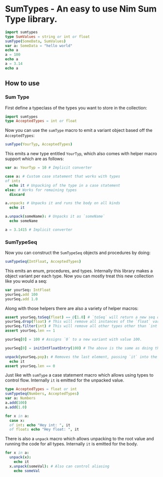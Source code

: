 # SumTypes - An easy to use Nim Sum Type library.

```nim
import sumtypes
type SumValues = string or int or float
sumType(SomeData, SumValues)
var a: SomeData = "hello world"
echo a
a = 100
echo a
a = 3.14
echo a
```

## How to use
### Sum Type
First define a typeclass of the types you want to store in the collection:
```nim
import sumtypes
type AcceptedTypes = int or float
```
Now you can use the `sumType` macro to emit a variant object based off the `AcceptedTypes`:
```nim
sumType(YourTyp, AcceptedTypes)
```
This emits a new type entitled `YourTyp`, which also comes with helper macro support which are as follows:
```nim
var a: YourTyp = 10 # Implicit converter

case a: # Custom case statement that works with types
of int:
  echo it # Unpacking of the type in a case statement
else: # Works for remaining types
  discard

a.unpack: # Unpacks it and runs the body on all kinds
  echo it 

a.unpack(someName): # Unpacks it as `someName`
  echo someName

a = 3.1415 # Implicit converter
```

### SumTypeSeq

Now you can construct the `SumTypeSeq` objects and procedures by doing:
```nim
sumTypeSeq(IntFloat, AcceptedTypes)
```
This emits an enum, procedures, and types. 
Internally this library makes a object variant per each type.
Now you can mostly treat this new collection like you would a seq:
```nim
var yourSeq: IntFloat
yourSeq.add 100
yourSeq.add 1.0
```
Along with those helpers there are also a variety of helper macros:
```nim
assert yourSeq.toSeq(float) == @[1.0] # `toSeq` will return a new seq of the type queried.
yourSeq.drop(float) # This will remove all instances of the `float` variant from the list.
yourSeq.filter(int) # This will remove all other types other than `int`
assert yourSeq.len == 1

yourSeq[0] = 100 # Assigns `0` to a new variant with value 100.

yourSeq[0] = initIntFloatEntry(100) # The above is the same as doing this, makes new variant and assigns it.

unpack(yourSeq.pop): # Removes the last element, passing `it` into the body.
  echo it
assert yourSeq.len == 0
```

Just like with `sumType` a case statement macro which allows using types to control flow. Internally `it` is emitted for the unpacked value.
```nim
type AcceptedTypes = float or int
sumTypeSeq(Numbers, AcceptedTypes)
var a: Numbers
a.add(100)
a.add(1.0)

for x in a:
  case x:
  of int: echo "Hey int: ", it
  of float: echo "Hey float: ", it
```

There is also a `unpack` macro which allows unpacking to the root value and running the code for all types. Internally `it` is emitted for the body.
```nim
for x in a:
  unpack(x):
    echo it
  x.unpack(someVal): # Also can control aliasing
    echo someVal 
```

